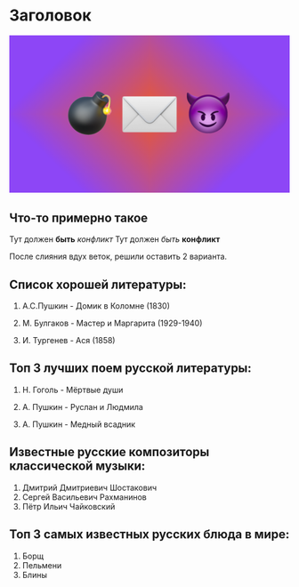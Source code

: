 # Заголовок

![Аццкая картинка](snatch.png)

## Что-то примерно такое
Тут должен **быть** *конфликт*
Тут должен *быть* **конфликт**

После слияния вдух веток, решили оставить 2 варианта.

## Список хорошей литературы:

1. А.С.Пушкин - Домик в Коломне (1830)

2. М. Булгаков - Мастер и Маргарита (1929-1940)

3. И. Тургенев - Ася (1858)

## Топ 3 лучших поем русской литературы:

1. Н. Гоголь - Мёртвые души

2. А. Пушкин - Руслан и Людмила

3. А. Пушкин - Медный всадник

## Известные русские композиторы классической музыки:

1. Дмитрий Дмитриевич Шостакович
2. Сергей Васильевич Рахманинов
3. Пётр Ильич Чайковский

## Топ 3 самых известных русских блюда в мире:

1. Борщ
2. Пельмени
3. Блины